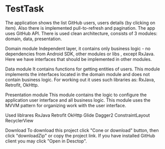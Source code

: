# TestTask
The application shows the list GitHub users, users details (by clicking on item). Also there is implemented pull-to-refresh and pagination. The app uses GitHub API. There is used clean architecture, consists of 3 modules: domain, data, presentation.

Domain module
Independent layer, it contains only business logic - no dependencies from Android SDK, other modules or libs , except RxJava. Here we have interfaces that should be implemented in other modules.

Data module
It contains functions for getting entities of users. This module implements the interfaces located in the domain module and does not contain business logic. For working out it uses such libraries as: RxJava, Retrofit, OkHttp.

Presentation module
This module contains the logic to configure the application user interface and all business logic. This module uses the MVVM pattern for organizing work with the user interface.

Used liblrares
RxJava Retrofit OkHttp Glide Dagger2 ConstraintLayout RecyclerView 

Download
To download this project click "Cone or download" button, then click "downloadZip" or copy the project link. If you have installed GitHub client you may click "Open in Desctop".
